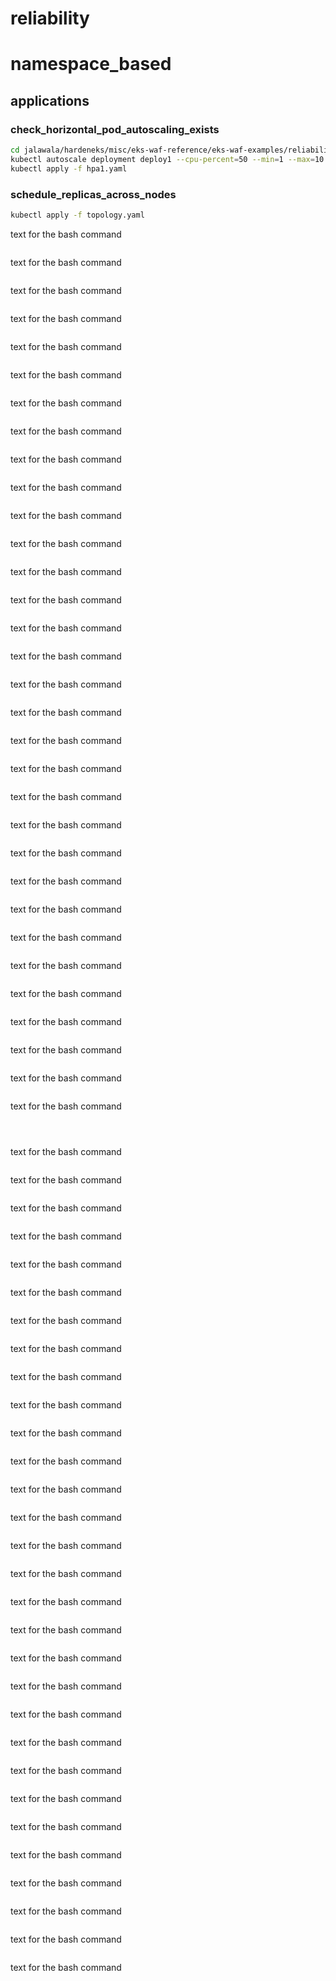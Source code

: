 # reliability


# namespace_based

## applications

### check_horizontal_pod_autoscaling_exists


```bash
cd jalawala/hardeneks/misc/eks-waf-reference/eks-waf-examples/reliability/applications
kubectl autoscale deployment deploy1 --cpu-percent=50 --min=1 --max=10
kubectl apply -f hpa1.yaml
```
### schedule_replicas_across_nodes


```bash
kubectl apply -f topology.yaml

```
text for the bash command

```bash

```
text for the bash command

```bash

```
text for the bash command

```bash

```
text for the bash command

```bash

```
text for the bash command

```bash

```
text for the bash command

```bash

```


text for the bash command

```bash

```
text for the bash command

```bash

```
text for the bash command

```bash

```
text for the bash command

```bash

```
text for the bash command

```bash

```
text for the bash command

```bash

```
text for the bash command

```bash

```
text for the bash command

```bash

```

text for the bash command

```bash

```
text for the bash command

```bash

```
text for the bash command

```bash

```
text for the bash command

```bash

```
text for the bash command

```bash

```
text for the bash command

```bash

```
text for the bash command

```bash

```
text for the bash command

```bash

```


text for the bash command

```bash

```
text for the bash command

```bash

```
text for the bash command

```bash

```
text for the bash command

```bash

```
text for the bash command

```bash

```
text for the bash command

```bash

```
text for the bash command

```bash

```
text for the bash command

```bash

```


text for the bash command

```bash

```
text for the bash command

```bash




```
text for the bash command

```bash

```
text for the bash command

```bash

```
text for the bash command

```bash

```
text for the bash command

```bash

```
text for the bash command

```bash

```
text for the bash command

```bash

```


text for the bash command

```bash

```
text for the bash command

```bash

```
text for the bash command

```bash

```
text for the bash command

```bash

```
text for the bash command

```bash

```
text for the bash command

```bash

```
text for the bash command

```bash

```
text for the bash command

```bash

```

text for the bash command

```bash

```
text for the bash command

```bash

```
text for the bash command

```bash

```
text for the bash command

```bash

```
text for the bash command

```bash

```
text for the bash command

```bash

```
text for the bash command

```bash

```
text for the bash command

```bash

```

text for the bash command

```bash

```
text for the bash command

```bash

```
text for the bash command

```bash

```
text for the bash command

```bash

```
text for the bash command

```bash

```
text for the bash command

```bash

```
text for the bash command

```bash

```
text for the bash command

```bash

```


